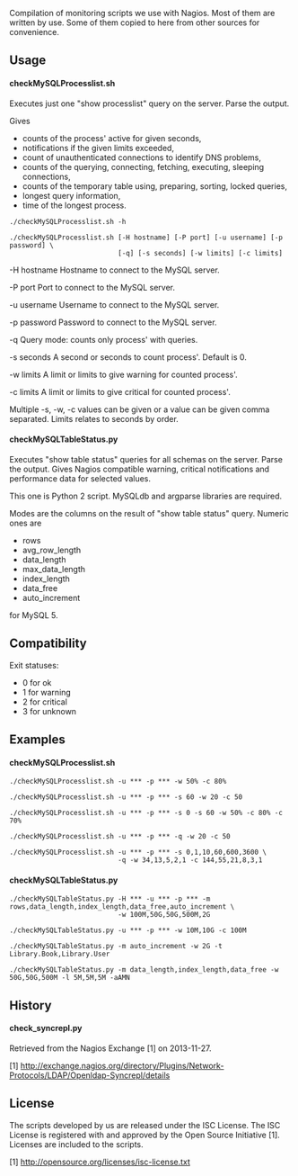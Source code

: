 Compilation of monitoring scripts we use with Nagios. Most of them are written
by use. Some of them copied to here from other sources for convenience.


## Usage

#### checkMySQLProcesslist.sh

Executes just one "show processlist" query on the server. Parse the output.

Gives

* counts of the process' active for given seconds,
* notifications if the given limits exceeded,
* count of unauthenticated connections to identify DNS problems,
* counts of the querying, connecting, fetching, executing, sleeping connections,
* counts of the temporary table using, preparing, sorting, locked queries,
* longest query information,
* time of the longest process.

```
./checkMySQLProcesslist.sh -h
```

```
./checkMySQLProcesslist.sh [-H hostname] [-P port] [-u username] [-p password] \
                           [-q] [-s seconds] [-w limits] [-c limits]
```    

-H hostname        Hostname to connect to the MySQL server.

-P port            Port to connect to the MySQL server.

-u username        Username to connect to the MySQL server.

-p password        Password to connect to the MySQL server.

-q                 Query mode: counts only process' with queries.

-s seconds         A second or seconds to count process'. Default is 0.

-w limits          A limit or limits to give warning for counted process'.

-c limits          A limit or limits to give critical for counted process'.

Multiple -s, -w, -c values can be given or a value can be given comma separated.
Limits relates to seconds by order.

#### checkMySQLTableStatus.py

Executes "show table status" queries for all schemas on the server. Parse the output. Gives Nagios compatible warning,
critical notifications and performance data for selected values.

This one is Python 2 script. MySQLdb and argparse libraries are required.

Modes are the columns on the result of "show table status" query. Numeric ones are

* rows
* avg_row_length
* data_length
* max_data_length
* index_length
* data_free
* auto_increment

for MySQL 5.


## Compatibility

Exit statuses:

* 0 for ok
* 1 for warning
* 2 for critical
* 3 for unknown


## Examples

#### checkMySQLProcesslist.sh

```
./checkMySQLProcesslist.sh -u *** -p *** -w 50% -c 80%
```

```
./checkMySQLProcesslist.sh -u *** -p *** -s 60 -w 20 -c 50
```

```
./checkMySQLProcesslist.sh -u *** -p *** -s 0 -s 60 -w 50% -c 80% -c 70%
```

```
./checkMySQLProcesslist.sh -u *** -p *** -q -w 20 -c 50
```

```
./checkMySQLProcesslist.sh -u *** -p *** -s 0,1,10,60,600,3600 \
                           -q -w 34,13,5,2,1 -c 144,55,21,8,3,1
```

#### checkMySQLTableStatus.py

```
./checkMySQLTableStatus.py -H *** -u *** -p *** -m rows,data_length,index_length,data_free,auto_increment \
                           -w 100M,50G,50G,500M,2G
```

```
./checkMySQLTableStatus.py -u *** -p *** -w 10M,10G -c 100M
```

```
./checkMySQLTableStatus.py -m auto_increment -w 2G -t Library.Book,Library.User
```

```
./checkMySQLTableStatus.py -m data_length,index_length,data_free -w 50G,50G,500M -l 5M,5M,5M -aAMN
```


## History

#### check_syncrepl.py

Retrieved from the Nagios Exchange [1] on 2013-11-27.

[1] http://exchange.nagios.org/directory/Plugins/Network-Protocols/LDAP/Openldap-Syncrepl/details


## License

The scripts developed by us are released under the ISC License. The ISC License is registered with and approved by
the Open Source Initiative [1]. Licenses are included to the scripts.

[1] http://opensource.org/licenses/isc-license.txt

